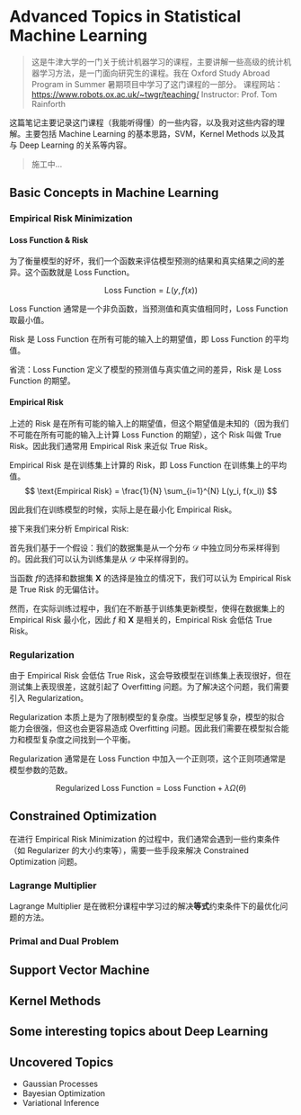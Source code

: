 # Advanced Topics in Statistical Machine Learning
> 这是牛津大学的一门关于统计机器学习的课程，主要讲解一些高级的统计机器学习方法，是一门面向研究生的课程。我在 Oxford Study Abroad Program in Summer 暑期项目中学习了这门课程的一部分。
> 课程网站：https://www.robots.ox.ac.uk/~twgr/teaching/
> Instructor: Prof. Tom Rainforth

这篇笔记主要记录这门课程（我能听得懂）的一些内容，以及我对这些内容的理解。主要包括 Machine Learning 的基本思路，SVM，Kernel Methods 以及其与 Deep Learning 的关系等内容。

> 施工中...

## Basic Concepts in Machine Learning

### Empirical Risk Minimization

#### Loss Function & Risk

为了衡量模型的好坏，我们一个函数来评估模型预测的结果和真实结果之间的差异。这个函数就是 Loss Function。

$$
    \text{Loss Function} = L(y, f(x))
$$

Loss Function 通常是一个非负函数，当预测值和真实值相同时，Loss Function 取最小值。

Risk 是 Loss Function 在所有可能的输入上的期望值，即 Loss Function 的平均值。

省流：Loss Function 定义了模型的预测值与真实值之间的差异，Risk 是 Loss Function 的期望。

#### Empirical Risk

上述的 Risk 是在所有可能的输入上的期望值，但这个期望值是未知的（因为我们不可能在所有可能的输入上计算 Loss Function 的期望），这个 Risk 叫做 True Risk。因此我们通常用 Empirical Risk 来近似 True Risk。

Empirical Risk 是在训练集上计算的 Risk，即 Loss Function 在训练集上的平均值。
$$
    \text{Empirical Risk} = \frac{1}{N} \sum_{i=1}^{N} L(y_i, f(x_i))
$$

因此我们在训练模型的时候，实际上是在最小化 Empirical Risk。

接下来我们来分析 Empirical Risk:

首先我们基于一个假设：我们的数据集是从一个分布 $\mathcal{D}$ 中独立同分布采样得到的。因此我们可以认为训练集是从 $\mathcal{D}$ 中采样得到的。

当函数 $f$的选择和数据集 $\textbf{X}$ 的选择是独立的情况下，我们可以认为 Empirical Risk 是 True Risk 的无偏估计。

然而，在实际训练过程中，我们在不断基于训练集更新模型，使得在数据集上的 Empirical Risk 最小化，因此 $f$ 和 $\textbf{X}$ 是相关的，Empirical Risk 会低估 True Risk。

### Regularization

由于 Empirical Risk 会低估 True Risk，这会导致模型在训练集上表现很好，但在测试集上表现很差，这就引起了 Overfitting 问题。为了解决这个问题，我们需要引入 Regularization。

Regularization 本质上是为了限制模型的复杂度。当模型足够复杂，模型的拟合能力会很强，但这也会更容易造成 Overfitting 问题。因此我们需要在模型拟合能力和模型复杂度之间找到一个平衡。

Regularization 通常是在 Loss Function 中加入一个正则项，这个正则项通常是模型参数的范数。

$$
    \text{Regularized Loss Function} = \text{Loss Function} + \lambda \Omega(\theta)
$$

## Constrained Optimization

在进行 Empirical Risk Minimization 的过程中，我们通常会遇到一些约束条件（如 Regularizer 的大小约束等），需要一些手段来解决 Constrained Optimization 问题。

### Lagrange Multiplier

Lagrange Multiplier 是在微积分课程中学习过的解决**等式**约束条件下的最优化问题的方法。



### Primal and Dual Problem

## Support Vector Machine


## Kernel Methods

## Some interesting topics about Deep Learning

## Uncovered Topics

- Gaussian Processes
- Bayesian Optimization
- Variational Inference